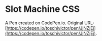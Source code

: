 # Slot Machine CSS

A Pen created on CodePen.io. Original URL: [https://codepen.io/toschivictor/pen/JjNZjEj](https://codepen.io/toschivictor/pen/JjNZjEj).


